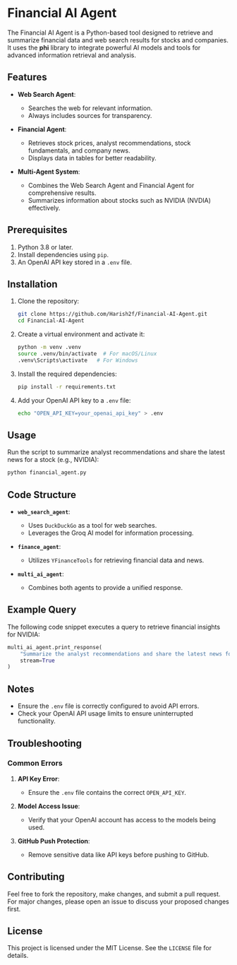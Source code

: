 # Financial AI Agent

The Financial AI Agent is a Python-based tool designed to retrieve and summarize financial data and web search results for stocks and companies. It uses the **phi** library to integrate powerful AI models and tools for advanced information retrieval and analysis.

## Features

- **Web Search Agent**:
  - Searches the web for relevant information.
  - Always includes sources for transparency.

- **Financial Agent**:
  - Retrieves stock prices, analyst recommendations, stock fundamentals, and company news.
  - Displays data in tables for better readability.

- **Multi-Agent System**:
  - Combines the Web Search Agent and Financial Agent for comprehensive results.
  - Summarizes information about stocks such as NVIDIA (NVDIA) effectively.

## Prerequisites

1. Python 3.8 or later.
2. Install dependencies using `pip`.
3. An OpenAI API key stored in a `.env` file.

## Installation

1. Clone the repository:
   ```bash
   git clone https://github.com/Harish2f/Financial-AI-Agent.git
   cd Financial-AI-Agent
   ```

2. Create a virtual environment and activate it:
   ```bash
   python -m venv .venv
   source .venv/bin/activate  # For macOS/Linux
   .venv\Scripts\activate   # For Windows
   ```

3. Install the required dependencies:
   ```bash
   pip install -r requirements.txt
   ```

4. Add your OpenAI API key to a `.env` file:
   ```bash
   echo "OPEN_API_KEY=your_openai_api_key" > .env
   ```

## Usage

Run the script to summarize analyst recommendations and share the latest news for a stock (e.g., NVIDIA):

```bash
python financial_agent.py
```

## Code Structure

- **`web_search_agent`**:
  - Uses `DuckDuckGo` as a tool for web searches.
  - Leverages the Groq AI model for information processing.

- **`finance_agent`**:
  - Utilizes `YFinanceTools` for retrieving financial data and news.

- **`multi_ai_agent`**:
  - Combines both agents to provide a unified response.

## Example Query

The following code snippet executes a query to retrieve financial insights for NVIDIA:

```python
multi_ai_agent.print_response(
    "Summarize the analyst recommendations and share the latest news for stock NVDIA",
    stream=True
)
```

## Notes

- Ensure the `.env` file is correctly configured to avoid API errors.
- Check your OpenAI API usage limits to ensure uninterrupted functionality.

## Troubleshooting

### Common Errors

1. **API Key Error**:
   - Ensure the `.env` file contains the correct `OPEN_API_KEY`.

2. **Model Access Issue**:
   - Verify that your OpenAI account has access to the models being used.

3. **GitHub Push Protection**:
   - Remove sensitive data like API keys before pushing to GitHub.

## Contributing

Feel free to fork the repository, make changes, and submit a pull request. For major changes, please open an issue to discuss your proposed changes first.

## License

This project is licensed under the MIT License. See the `LICENSE` file for details.


